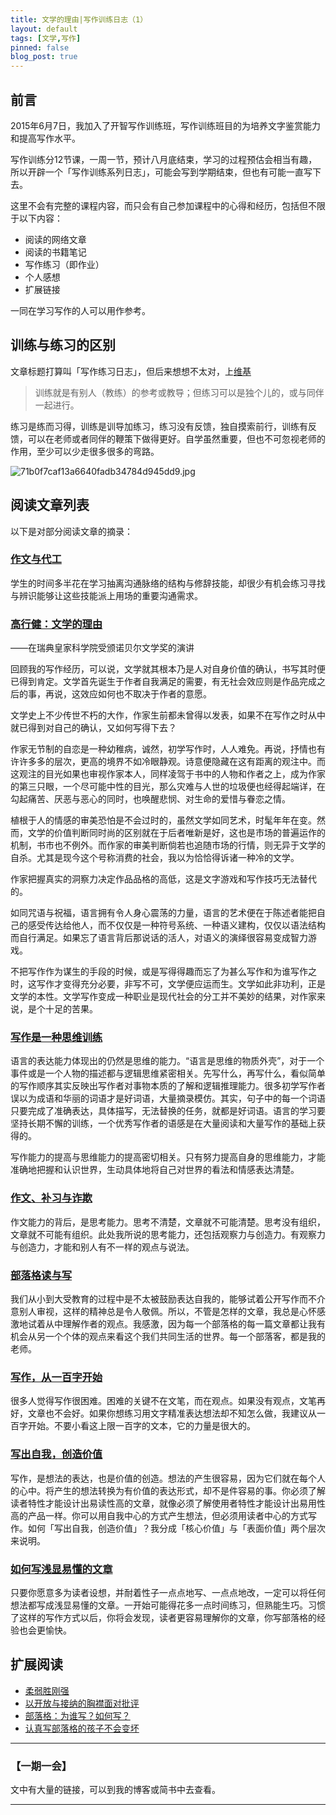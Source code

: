 ```yaml
---
title: 文学的理由|写作训练日志（1）
layout: default
tags: [文学,写作]
pinned: false
blog_post: true
---
```



## 前言

2015年6月7日，我加入了开智写作训练班，写作训练班目的为培养文字鉴赏能力和提高写作水平。

写作训练分12节课，一周一节，预计八月底结束，学习的过程预估会相当有趣，所以开辟一个「写作训练系列日志」，可能会写到学期结束，但也有可能一直写下去。

这里不会有完整的课程内容，而只会有自己参加课程中的心得和经历，包括但不限于以下内容：

- 阅读的网络文章
- 阅读的书籍笔记
- 写作练习（即作业）
- 个人感想
- 扩展链接

一同在学习写作的人可以用作参考。

## 训练与练习的区别

文章标题打算叫「写作练习日志」，但后来想想不太对，上[维基](http://zh.wikipedia.org/zh/%E8%AE%AD%E7%BB%83)


>训练就是有别人（教练）的参考或教导；但练习可以是独个儿的，或与同伴一起进行。

练习是练而习得，训练是训导加练习，练习没有反馈，独自摸索前行，训练有反馈，可以在老师或者同伴的鞭策下做得更好。自学虽然重要，但也不可忽视老师的作用，至少可以少走很多很多的弯路。

![71b0f7caf13a6640fadb34784d945dd9.jpg](http://upload-images.jianshu.io/upload_images/32598-5840cc0b8f3bbddc.jpg)

## 阅读文章列表

以下是对部分阅读文章的摘录：

### [作文与代工](http://taiwan.chtsai.org/2015/06/06/zuowen_yu_daigong/)



学生的时间多半花在学习抽离沟通脉络的结构与修辞技能，却很少有机会练习寻找与辨识能够让这些技能派上用场的重要沟通需求。

### [高行健：文学的理由](http://www.aisixiang.com/data/3632.html)
——在瑞典皇家科学院受颁诺贝尔文学奖的演讲



回顾我的写作经历，可以说，文学就其根本乃是人对自身价值的确认，书写其时便已得到肯定。文学首先诞生于作者自我满足的需要，有无社会效应则是作品完成之后的事，再说，这效应如何也不取决于作者的意愿。

文学史上不少传世不朽的大作，作家生前都未曾得以发表，如果不在写作之时从中就已得到对自己的确认，又如何写得下去？

作家无节制的自恋是一种幼稚病，诚然，初学写作时，人人难免。再说，抒情也有许许多多的层次，更高的境界不如冷眼静观。诗意便隐藏在这有距离的观注中。而这观注的目光如果也审视作家本人，同样凌驾于书中的人物和作者之上，成为作家的第三只眼，一个尽可能中性的目光，那么灾难与人世的垃圾便也经得起端详，在勾起痛苦、厌恶与恶心的同时，也唤醒悲悯、对生命的爱惜与眷恋之情。

植根于人的情感的审美恐怕是不会过时的，虽然文学如同艺术，时髦年年在变。然而，文学的价值判断同时尚的区别就在于后者唯新是好，这也是市场的普遍运作的机制，书市也不例外。而作家的审美判断倘若也追随市场的行情，则无异于文学的自杀。尤其是现今这个号称消费的社会，我以为恰恰得诉诸一种冷的文学。

作家把握真实的洞察力决定作品品格的高低，这是文字游戏和写作技巧无法替代的。

如同咒语与祝福，语言拥有令人身心震荡的力量，语言的艺术便在于陈述者能把自己的感受传达给他人，而不仅仅是一种符号系统、一种语义建构，仅仅以语法结构而自行满足。如果忘了语言背后那说话的活人，对语义的演绎很容易变成智力游戏。

不把写作作为谋生的手段的时候，或是写得得趣而忘了为甚么写作和为谁写作之时，这写作才变得充分必要，非写不可，文学便应运而生。文学如此非功利，正是文学的本性。文学写作变成一种职业是现代社会的分工并不美妙的结果，对作家来说，是个十足的苦果。

### [写作是一种思维训练](http://blog.xiaohb.cn/space.php?uid=245879&do=blog&id=37230)



语言的表达能力体现出的仍然是思维的能力。“语言是思维的物质外壳”，对于一个事件或是一个人物的描述都与逻辑思维紧密相关。先写什么，再写什么，看似简单的写作顺序其实反映出写作者对事物本质的了解和逻辑推理能力。很多初学写作者误以为成语和华丽的词语才是好词语，大量摘录模仿。其实，句子中的每一个词语只要完成了准确表达，具体描写，无法替换的任务，就都是好词语。语言的学习要坚持长期不懈的训练，一个优秀写作者的语感是在大量阅读和大量写作的基础上获得的。

写作能力的提高与思维能力的提高密切相关。只有努力提高自身的思维能力，才能准确地把握和认识世界，生动具体地将自己对世界的看法和情感表达清楚。

### [作文、补习与诈欺](http://taiwan.chtsai.org/2006/05/22/zuowen_buxi_yu_zhaqi/)



作文能力的背后，是思考能力。思考不清楚，文章就不可能清楚。思考没有组织，文章就不可能有组织。此处我所说的思考能力，还包括观察力与创造力。有观察力与创造力，才能和别人有不一样的观点与说法。

### [部落格读与写](http://taiwan.chtsai.org/2006/09/22/buluoge_du_yu_xie/)



我们从小到大受教育的过程中是不太被鼓励表达自我的，能够试着公开写作而不介意别人审视，这样的精神总是令人敬佩。所以，不管是怎样的文章，我总是心怀感激地试着从中理解作者的观点。我感激，因为每一个部落格的每一篇文章都让我有机会从另一个个体的观点来看这个我们共同生活的世界。每一个部落客，都是我的老师。

### [写作，从一百字开始](http://taiwan.chtsai.org/2014/02/22/xiezuo_cong_yibai_zi_kaishi/)

很多人觉得写作很困难。困难的关键不在文笔，而在观点。如果没有观点，文笔再好，文章也不会好。如果你想练习用文字精准表达想法却不知怎么做，我建议从一百字开始。不要小看这上限一百字的文本，它的力量是很大的。

### [写出自我，创造价值](http://taiwan.chtsai.org/2007/09/26/xiechu_ziwo_chuangzao_jiazhi/)

写作，是想法的表达，也是价值的创造。想法的产生很容易，因为它们就在每个人的心中。将产生的想法转换为有价值的表达形式，却不是件容易的事。你必须了解读者特性才能设计出易读性高的文章，就像必须了解使用者特性才能设计出易用性高的产品一样。你可以用自我中心的方式产生想法，但必须用读者中心的方式写作。如何「写出自我，创造价值」？我分成「核心价值」与「表面价值」两个层次来说明。

### [如何写浅显易懂的文章](http://taiwan.chtsai.org/2006/11/19/ruhe_xie_qianxian-yidong_de_wenzhang/)

只要你愿意多为读者设想，并耐着性子一点点地写、一点点地改，一定可以将任何想法都写成浅显易懂的文章。一开始可能得花多一点时间练习，但熟能生巧。习惯了这样的写作方式以后，你将会发现，读者更容易理解你的文章，你写部落格的经验也会更愉快。



## 扩展阅读

- [柔弱胜刚强](http://taiwan.chtsai.org/2006/09/24/rouruo_sheng_gangqiang/)
- [以开放与接纳的胸襟面对批评](http://taiwan.chtsai.org/2005/12/19/yi_kaifang_yu_jiena_de_xiongjin/)
- [部落格：为谁写？如何写？](http://taiwan.chtsai.org/2006/11/05/buluoge_wei_shei_xie_ruhe_xie/)
- [认真写部落格的孩子不会变坏](http://taiwan.chtsai.org/2007/01/11/renzhen_xie_buluoge_de_haizi/)


---

### **【一期一会】**

文中有大量的链接，可以到我的博客或简书中去查看。

----

